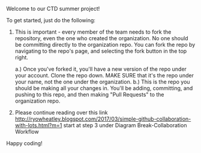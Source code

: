 Welcome to our CTD summer project! 

To get started, just do the following:

1. This is important - every member of the team needs to fork the repository, even the one who created the organization. 
   No one should be committing directly to the organization repo. You can fork the repo by navigating to the repo's page, and selecting the fork button in the top right.
    
    a.) Once you've forked it, you'll have a new version of the repo under your account. Clone the repo down. MAKE SURE that it's the repo under your name, not the one under the organization.
    b.) This is the repo you should be making all your changes in. You'll be adding, committing, and pushing to this repo, and then making "Pull Requests" to the organization repo.

2. Please continue reading over this link http://ryowheatley.blogspot.com/2017/03/simple-github-collaboration-with-lots.html?m=1 start at step 3 under Diagram Break-Collaboration Workflow

Happy coding!



